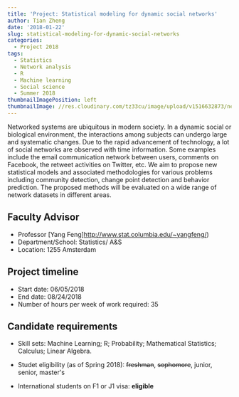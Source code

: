 ```yaml
---
title: 'Project: Statistical modeling for dynamic social networks'
author: Tian Zheng
date: '2018-01-22'
slug: statistical-modeling-for-dynamic-social-networks
categories:
  - Project 2018
tags:
  - Statistics
  - Network analysis
  - R
  - Machine learning
  - Social science
  - Summer 2018
thumbnailImagePosition: left
thumbnailImage: //res.cloudinary.com/tz33cu/image/upload/v1516632873/network_khvotl.png
---
```

Networked systems are ubiquitous in  modern society.  In a dynamic social or biological environment, the interactions among subjects can undergo large and systematic changes. Due to the rapid advancement of technology, a lot of social networks are observed with time information. Some examples include the email communication network between users, comments on Facebook, the retweet activities on Twitter, etc.  We aim to propose new statistical models and associated methodologies for various problems including community detection, change point detection and behavior prediction. The proposed methods will be evaluated on a wide range of network datasets in different areas. 

<!--more-->

## Faculty Advisor
+ Professor [Yang Feng]http://www.stat.columbia.edu/~yangfeng/)
+ Department/School: Statistics/ A&S
+ Location: 1255 Amsterdam

## Project timeline
+ Start date: 06/05/2018
+ End date: 08/24/2018
+ Number of hours per week of work required: 35

## Candidate requirements
+ Skill sets: Machine Learning; R; Probability; Mathematical Statistics; Calculus; Linear Algebra.

+ Studet eligibility  (as of Spring 2018): ~~freshman~~, ~~sophomore~~, junior, senior, master's
+ International students on F1 or J1 visa: **eligible**